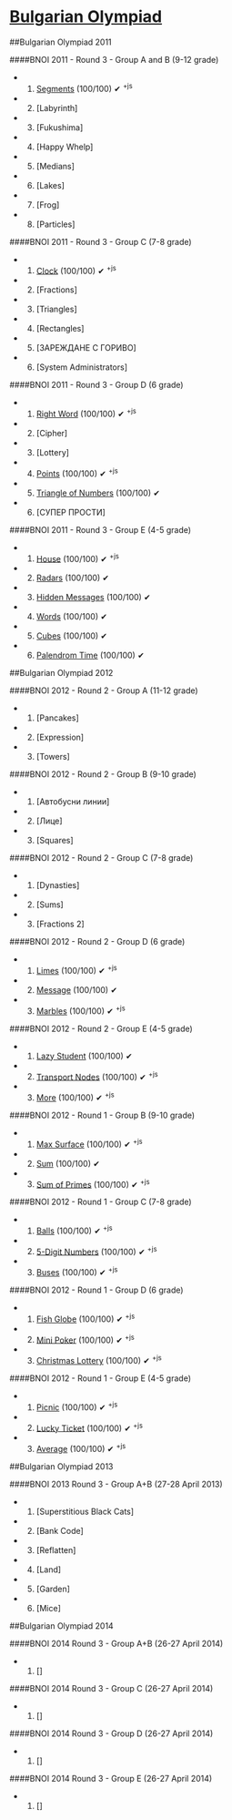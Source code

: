 [Bulgarian Olympiad](http://bgcoder.com/Contests/List/ByCategory/32/Bulgarian-Olympiad)
==================

##Bulgarian Olympiad 2011

####BNOI 2011 - Round 3 - Group A and B (9-12 grade)
 * 01. [Segments](https://github.com/Termininja/BGCoder/tree/master/Bulgarian%20Competitions/BNOI%20-%20Group%20A%20and%20B/Segments) (100/100) ✔ <sup>+js</sup>
 * 02. [Labyrinth]
 * 03. [Fukushima]
 * 04. [Happy Whelp]
 * 05. [Medians]
 * 06. [Lakes]
 * 07. [Frog]
 * 08. [Particles]

####BNOI 2011 - Round 3 - Group C (7-8 grade) 
 * 01. [Clock](https://github.com/Termininja/BGCoder/tree/master/Bulgarian%20Competitions/BNOI%20-%20Group%20C/Clock) (100/100) ✔ <sup>+js</sup>
 * 02. [Fractions]
 * 03. [Triangles]
 * 04. [Rectangles]
 * 05. [ЗАРЕЖДАНЕ С ГОРИВО]
 * 06. [System Administrators]

####BNOI 2011 - Round 3 - Group D (6 grade)
 * 01. [Right Word](https://github.com/Termininja/BGCoder/tree/master/Bulgarian%20Competitions/BNOI%20-%20Group%20D/Right%20Word) (100/100) ✔ <sup>+js</sup>
 * 02. [Cipher]
 * 03. [Lottery]
 * 04. [Points](https://github.com/Termininja/BGCoder/tree/master/Bulgarian%20Competitions/BNOI%20-%20Group%20D/Points) (100/100) ✔ <sup>+js</sup>
 * 05. [Triangle of Numbers](https://github.com/Termininja/BGCoder/tree/master/Bulgarian%20Competitions/BNOI%20-%20Group%20D/Triangle%20of%20Numbers) (100/100) ✔
 * 06. [СУПЕР ПРОСТИ]

####BNOI 2011 - Round 3 - Group E (4-5 grade)
 * 01. [House](https://github.com/Termininja/BGCoder/tree/master/Bulgarian%20Competitions/BNOI%20-%20Group%20E/House) (100/100) ✔ <sup>+js</sup>
 * 02. [Radars](https://github.com/Termininja/BGCoder/tree/master/Bulgarian%20Competitions/BNOI%20-%20Group%20E/Radars) (100/100) ✔
 * 03. [Hidden Messages](https://github.com/Termininja/BGCoder/tree/master/Bulgarian%20Competitions/BNOI%20-%20Group%20E/Hidden%20Messages) (100/100) ✔
 * 04. [Words](https://github.com/Termininja/BGCoder/tree/master/Bulgarian%20Competitions/BNOI%20-%20Group%20E/Words) (100/100) ✔
 * 05. [Cubes](https://github.com/Termininja/BGCoder/tree/master/Bulgarian%20Competitions/BNOI%20-%20Group%20E/Cubes) (100/100) ✔
 * 06. [Palendrom Time](https://github.com/Termininja/BGCoder/tree/master/Bulgarian%20Competitions/BNOI%20-%20Group%20E/Palendrom%20Time) (100/100) ✔


##Bulgarian Olympiad 2012

####BNOI 2012 - Round 2 - Group A (11-12 grade) 
 * 01. [Pancakes]
 * 02. [Expression]
 * 03. [Towers]

####BNOI 2012 - Round 2 - Group B (9-10 grade) 
 * 01. [Автобусни линии]
 * 02. [Лице]
 * 03. [Squares]

####BNOI 2012 - Round 2 - Group C (7-8 grade)
 * 01. [Dynasties]
 * 02. [Sums]
 * 03. [Fractions 2]

####BNOI 2012 - Round 2 - Group D (6 grade)
 * 01. [Limes](https://github.com/Termininja/BGCoder/tree/master/Bulgarian%20Competitions/BNOI%20-%20Group%20D/Limes) (100/100) ✔ <sup>+js</sup>
 * 02. [Message](https://github.com/Termininja/BGCoder/tree/master/Bulgarian%20Competitions/BNOI%20-%20Group%20D/Message) (100/100) ✔
 * 03. [Marbles](https://github.com/Termininja/BGCoder/tree/master/Bulgarian%20Competitions/BNOI%20-%20Group%20D/Marbles) (100/100) ✔ <sup>+js</sup>

####BNOI 2012 - Round 2 - Group E (4-5 grade) 
 * 01. [Lazy Student](https://github.com/Termininja/BGCoder/tree/master/Bulgarian%20Competitions/BNOI%20-%20Group%20E/Lazy%20Student) (100/100) ✔
 * 02. [Transport Nodes](https://github.com/Termininja/BGCoder/tree/master/Bulgarian%20Competitions/BNOI%20-%20Group%20E/Transport%20Nodes) (100/100) ✔ <sup>+js</sup>
 * 03. [More](https://github.com/Termininja/BGCoder/tree/master/Bulgarian%20Competitions/BNOI%20-%20Group%20E/More) (100/100) ✔ <sup>+js</sup>

####BNOI 2012 - Round 1 - Group B (9-10 grade)
 * 01. [Max Surface](https://github.com/Termininja/BGCoder/tree/master/Bulgarian%20Competitions/BNOI%20-%20Group%20A%20and%20B/Max%20Surface) (100/100) ✔ <sup>+js</sup>
 * 02. [Sum](https://github.com/Termininja/BGCoder/tree/master/Bulgarian%20Competitions/BNOI%20-%20Group%20A%20and%20B/Sum) (100/100) ✔
 * 03. [Sum of Primes](https://github.com/Termininja/BGCoder/tree/master/Bulgarian%20Competitions/BNOI%20-%20Group%20A%20and%20B/Sum%20of%20Primes) (100/100) ✔ <sup>+js</sup>

####BNOI 2012 - Round 1 - Group C (7-8 grade)
 * 01. [Balls](https://github.com/Termininja/BGCoder/tree/master/Bulgarian%20Competitions/BNOI%20-%20Group%20C/Balls) (100/100) ✔ <sup>+js</sup>
 * 02. [5-Digit Numbers](https://github.com/Termininja/BGCoder/tree/master/Bulgarian%20Competitions/BNOI%20-%20Group%20C/Digit%20Numbers) (100/100) ✔ <sup>+js</sup>
 * 03. [Buses](https://github.com/Termininja/BGCoder/tree/master/Bulgarian%20Competitions/BNOI%20-%20Group%20C/Buses) (100/100) ✔ <sup>+js</sup>

####BNOI 2012 - Round 1 - Group D (6 grade)
 * 01. [Fish Globe](https://github.com/Termininja/BGCoder/tree/master/Bulgarian%20Competitions/BNOI%20-%20Group%20D/Fish%20Globe) (100/100) ✔ <sup>+js</sup>
 * 02. [Mini Poker](https://github.com/Termininja/BGCoder/tree/master/Bulgarian%20Competitions/BNOI%20-%20Group%20D/Mini%20Poker) (100/100) ✔ <sup>+js</sup>
 * 03. [Christmas Lottery](https://github.com/Termininja/BGCoder/tree/master/Bulgarian%20Competitions/BNOI%20-%20Group%20D/Christmas%20Lottery) (100/100) ✔ <sup>+js</sup>

####BNOI 2012 - Round 1 - Group E (4-5 grade)
 * 01. [Picnic](https://github.com/Termininja/BGCoder/tree/master/Bulgarian%20Competitions/BNOI%20-%20Group%20E/Picnic) (100/100) ✔ <sup>+js</sup>
 * 02. [Lucky Ticket](https://github.com/Termininja/BGCoder/tree/master/Bulgarian%20Competitions/BNOI%20-%20Group%20E/Lucky%20Ticket) (100/100) ✔ <sup>+js</sup>
 * 03. [Average](https://github.com/Termininja/BGCoder/tree/master/Bulgarian%20Competitions/BNOI%20-%20Group%20E/Average) (100/100) ✔ <sup>+js</sup>


##Bulgarian Olympiad 2013

####BNOI 2013 Round 3 - Group A+B (27-28 April 2013)
 * 01. [Superstitious Black Cats]
 * 02. [Bank Code]
 * 03. [Reflatten]
 * 04. [Land]
 * 05. [Garden]
 * 06. [Mice]


##Bulgarian Olympiad 2014

####BNOI 2014 Round 3 - Group A+B (26-27 April 2014)
 * 01. []

####BNOI 2014 Round 3 - Group C (26-27 April 2014)
 * 01. []

####BNOI 2014 Round 3 - Group D (26-27 April 2014)
 * 01. []

####BNOI 2014 Round 3 - Group E (26-27 April 2014)
 * 01. []